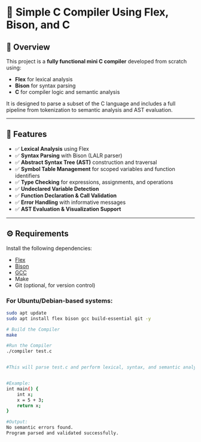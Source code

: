 # 🚀 Simple C Compiler Using Flex, Bison, and C

## 📝 Overview

This project is a **fully functional mini C compiler** developed from scratch using:

- **Flex** for lexical analysis
- **Bison** for syntax parsing
- **C** for compiler logic and semantic analysis

It is designed to parse a subset of the C language and includes a full pipeline from tokenization to semantic analysis and AST evaluation.

---

## 🔧 Features

- ✅ **Lexical Analysis** using Flex
- ✅ **Syntax Parsing** with Bison (LALR parser)
- ✅ **Abstract Syntax Tree (AST)** construction and traversal
- ✅ **Symbol Table Management** for scoped variables and function identifiers
- ✅ **Type Checking** for expressions, assignments, and operations
- ✅ **Undeclared Variable Detection**
- ✅ **Function Declaration & Call Validation**
- ✅ **Error Handling** with informative messages
- ✅ **AST Evaluation & Visualization Support**


---

## ⚙️ Requirements

Install the following dependencies:

- [Flex](https://github.com/westes/flex)
- [Bison](https://www.gnu.org/software/bison/)
- [GCC](https://gcc.gnu.org/)
- Make
- Git (optional, for version control)

### For Ubuntu/Debian-based systems:

```bash
sudo apt update
sudo apt install flex bison gcc build-essential git -y

# Build the Compiler
make

#Run the Compiler
./compiler test.c


#This will parse test.c and perform lexical, syntax, and semantic analysis.


#Example:
int main() {
    int x;
    x = 5 + 3;
    return x;
}

#Output:
No semantic errors found.
Program parsed and validated successfully.










